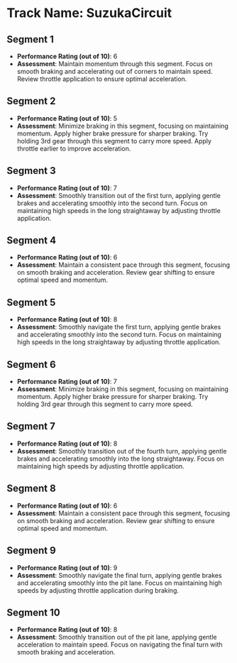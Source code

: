 # Track Name: SuzukaCircuit

## Segment 1

- **Performance Rating (out of 10)**: 6
- **Assessment**: Maintain momentum through this segment. Focus on smooth braking and accelerating out of corners to maintain speed. Review throttle application to ensure optimal acceleration.

## Segment 2

- **Performance Rating (out of 10)**: 5
- **Assessment**: Minimize braking in this segment, focusing on maintaining momentum. Apply higher brake pressure for sharper braking. Try holding 3rd gear through this segment to carry more speed. Apply throttle earlier to improve acceleration.

## Segment 3

- **Performance Rating (out of 10)**: 7
- **Assessment**: Smoothly transition out of the first turn, applying gentle brakes and accelerating smoothly into the second turn. Focus on maintaining high speeds in the long straightaway by adjusting throttle application.

## Segment 4

- **Performance Rating (out of 10)**: 6
- **Assessment**: Maintain a consistent pace through this segment, focusing on smooth braking and acceleration. Review gear shifting to ensure optimal speed and momentum.

## Segment 5

- **Performance Rating (out of 10)**: 8
- **Assessment**: Smoothly navigate the first turn, applying gentle brakes and accelerating smoothly into the second turn. Focus on maintaining high speeds in the long straightaway by adjusting throttle application.

## Segment 6

- **Performance Rating (out of 10)**: 7
- **Assessment**: Minimize braking in this segment, focusing on maintaining momentum. Apply higher brake pressure for sharper braking. Try holding 3rd gear through this segment to carry more speed.

## Segment 7

- **Performance Rating (out of 10)**: 8
- **Assessment**: Smoothly transition out of the fourth turn, applying gentle brakes and accelerating smoothly into the long straightaway. Focus on maintaining high speeds by adjusting throttle application.

## Segment 8

- **Performance Rating (out of 10)**: 6
- **Assessment**: Maintain a consistent pace through this segment, focusing on smooth braking and acceleration. Review gear shifting to ensure optimal speed and momentum.

## Segment 9

- **Performance Rating (out of 10)**: 9
- **Assessment**: Smoothly navigate the final turn, applying gentle brakes and accelerating smoothly into the pit lane. Focus on maintaining high speeds by adjusting throttle application during braking.

## Segment 10

- **Performance Rating (out of 10)**: 8
- **Assessment**: Smoothly transition out of the pit lane, applying gentle acceleration to maintain speed. Focus on navigating the final turn with smooth braking and acceleration.
